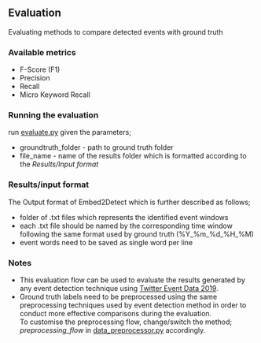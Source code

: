 ## Evaluation
Evaluating methods to compare detected events with ground truth

### Available metrics
- F-Score (F1)
- Precision
- Recall
- Micro Keyword Recall

### Running the evaluation
run [evaluate.py](https://github.com/HHansi/Embed2Detect/blob/master/experiments/twitter_event_data_2019/evaluation/evaluate.py) 
given the parameters;
- groundtruth_folder - path to ground truth folder
- file_name - name of the results folder which is formatted according to the <em>Results/Input format</em>

### Results/input format
The Output format of Embed2Detect which is further described as follows;
- folder of .txt files which represents the identified event windows
- each .txt file should be named by the corresponding time window following the same format used by ground truth (%Y_%m_%d_%H_%M)
- event words need to be saved as single word per line

### Notes
- This evaluation flow can be used to evaluate the results generated by any event detection technique using 
[Twitter Event Data 2019](https://github.com/HHansi/Twitter-Event-Data-2019). <br>
- Ground truth labels need to be preprocessed using the same preprocessing techniques used by event detection method in 
order to conduct more effective comparisons during the evaluation. <br>
To customise the preprocessing flow, change/switch the method; <em>preprocessing_flow</em> in 
[data_preprocessor.py](https://github.com/HHansi/Embed2Detect/blob/master/data_analysis/data_preprocessor.py) accordingly.
